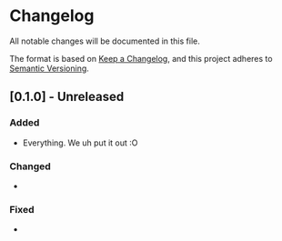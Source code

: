 # Changelog
All notable changes will be documented in this file.

The format is based on [Keep a Changelog](https://keepachangelog.com/en/1.0.0/),
and this project <!-- somewhat --> adheres to [Semantic Versioning](https://semver.org/spec/v2.0.0.html).

## [0.1.0] - Unreleased
### Added
- Everything. We uh put it out :O
### Changed
- 
### Fixed
- 